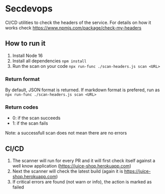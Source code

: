 # Secdevops

CI/CD utilities to check the headers of the service. For details on how it works check https://www.npmjs.com/package/check-my-headers 

## How to run it

1. Install Node 16
1. Install all dependencies `npm install`
1. Run the scan on your code `npx run-func ./scan-headers.js scan <URL>`

### Return format
By default, JSON format is returned. If markdown format is prefered, run as `npx run-func ./scan-headers.js scan <URL>`

### Return codes
- 0: if the scan succeeds
- 1: if the scan fails

Note: a successfull scan does not mean there are no errors

## CI/CD
1. The scanner will run for every PR and it will first check itself against a well know application (https://juice-shop.herokuapp.com)
1. Next the scanner will check the latest build (again it is https://juice-shop.herokuapp.com)
1. If critical errors are found (not warn or info), the action is marked as failed